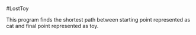 #LostToy

This program finds the shortest path between starting point represented as cat and final point represented as toy.
